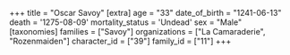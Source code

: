 +++
title = "Oscar Savoy"
[extra]
age = "33"
date_of_birth = "1241-06-13"
death = '1275-08-09'
mortality_status = 'Undead'
sex = "Male"
[taxonomies]
families = ["Savoy"]
organizations = ["La Camaraderie", "Rozenmaiden"]
character_id = ["39"]
family_id = ["11"]
+++


